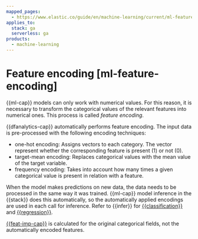 ```yaml
---
mapped_pages:
  - https://www.elastic.co/guide/en/machine-learning/current/ml-feature-encoding.html
applies_to:
  stack: ga
  serverless: ga
products:
  - machine-learning
---
```


# Feature encoding [ml-feature-encoding]

{{ml-cap}} models can only work with numerical values. For this reason, it is necessary to transform the categorical values of the relevant features into numerical ones. This process is called *feature encoding*.

{{dfanalytics-cap}} automatically performs feature encoding. The input data is pre-processed with the following encoding techniques:

* one-hot encoding: Assigns vectors to each category. The vector represent whether the corresponding feature is present (1) or not (0).
* target-mean encoding: Replaces categorical values with the mean value of the target variable.
* frequency encoding: Takes into account how many times a given categorical value is present in relation with a feature.

When the model makes predictions on new data, the data needs to be processed in the same way it was trained. {{ml-cap}} model inference in the {{stack}} does this automatically, so the automatically applied encodings are used in each call for inference. Refer to {{infer}} for [{{classification}}](ml-dfa-classification.md#ml-inference-class) and [{{regression}}](ml-dfa-regression.md#ml-inference-reg).

[{{feat-imp-cap}}](ml-feature-importance.md) is calculated for the original categorical fields, not the automatically encoded features.
